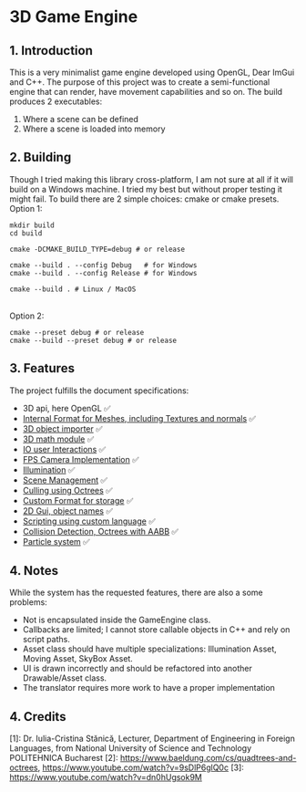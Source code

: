 # 3D Game Engine

## 1. Introduction

This is a very minimalist game engine developed using OpenGL, Dear ImGui and C++.
The purpose of this project was to create a semi-functional engine that can render, have movement capabilities and so on. The build produces 2 executables:
1. Where a scene can be defined
1. Where a scene is loaded into memory

## 2. Building

Though I tried making this library cross-platform, I am not sure at all if it will build on a Windows machine. I tried my best but without proper testing it might fail. To build there are 2 simple choices: cmake or cmake presets.
<br> Option 1:

```
mkdir build
cd build

cmake -DCMAKE_BUILD_TYPE=debug # or release

cmake --build . --config Debug   # for Windows
cmake --build . --config Release # for Windows

cmake --build . # Linux / MacOS
```

<br> Option 2:
```
cmake --preset debug # or release
cmake --build --preset debug # or release

```

## 3. Features

The project fulfills the document specifications:

- 3D api, here OpenGL ✅
- [Internal Format for Meshes, including Textures and normals](include/GameEngine/mesh.hpp) ✅
- [3D object importer](include/GameEngine/meshLoaderObj.hpp) ✅
- [3D math module](include/GameEngine/math.hpp) ✅
- [IO user Interactions](include/GameEngine/main.hpp) ✅
- [FPS Camera Implementation](include/GameEngine/camera.hpp) ✅
- [Illumination](include/GameEngine/shader.hpp) ✅
- [Scene Management](include/GameEngine/SceneNode.hpp) ✅
- [Culling using Octrees](include/GameEngine/OctreeNode.hpp) ✅
- [Custom Format for storage](include/GameEngine/Codes.hpp) ✅
- [2D Gui, object names](include/GameEngine/UI.hpp) ✅
- [Scripting using custom language](include/GameEngine/ScriptInstance.hpp) ✅
- [Collision Detection, Octrees with AABB](include/GameEngine/CollisionObjects.hpp) ✅
- [Particle system](include/GameEngine/Particle.hpp) ✅

## 4. Notes

While the system has the requested features, there are also a some problems:
- Not  is encapsulated inside the GameEngine class.
- Callbacks are limited; I cannot store callable objects in C++ and rely on script paths.
- Asset class should have multiple specializations: Illumination Asset, Moving Asset, SkyBox Asset.
- UI is drawn incorrectly and should be refactored into another Drawable/Asset class.
- The translator requires more work to have a proper implementation

## 4. Credits
[1]: Dr. Iulia-Cristina Stănică, Lecturer, Department of Engineering in Foreign Languages, from National University of Science and Technology POLITEHNICA Bucharest
[2]: https://www.baeldung.com/cs/quadtrees-and-octrees, https://www.youtube.com/watch?v=9sDlP6glQ0c
[3]: https://www.youtube.com/watch?v=dn0hUgsok9M